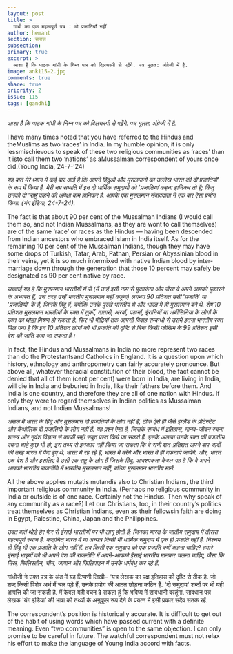 ```yaml
---
layout: post
title: >
  गांधी का एक महत्वपूर्ण पत्र : दो प्रजातियाँ नहीं
author: hemant
section: समाज
subsection:
primary: true
excerpt: >
  आशा है कि पाठक गांधी के निम्न पत्र को दिलचस्पी से पढ़ेंगे. पत्र मूलत: अंग्रेजी में है.
image: ank115-2.jpg
comments: true
share: true
priority: 2
issue: 115
tags: [gandhi]
---
```

*आशा है कि पाठक गांधी के निम्न पत्र को दिलचस्पी से पढ़ेंगे. पत्र मूलत: अंग्रेजी में है.*

I have many times noted that you have referred to the Hindus and theMuslims as two ‘races’ in India. In my humble opinion, it is only lessmischievous to speak of these two religious communities as ‘races’ than it isto call them two ‘nations’ as aMussalman correspondent of yours once did.(Young India, 24-7-’24)


*यह बात मेरे ध्यान में कई बार आई है कि आपने हिंदुओं और मुसलमानों का उल्लेख भारत की दो'प्रजातियों' के रूप में किया है. मेरी नम्र सम्मति में इन दो धार्मिक समुदायों को 'प्रजातियां'कहना हानिकर तो है; किंतु उनको दो 'राष्ट्र'कहने की अपेक्षा कम हानिकर है. आपके एक मुसलमान संवाददाता ने एक बार ऐसा प्रयोग किया. (यंग इंडिया, 24-7-24).*

The fact is that about 90 per cent of the Mussalman Indians (I would call them so, and not Indian Mussalmans, as they are wont to call themselves) are of the same ‘race’ or races as the Hindus — having been descended from Indian ancestors who embraced Islam in India itself. As for the remaining 10 per cent of the Mussalman Indians, though they may have some drops of Turkish, Tatar, Arab, Pathan, Persian or Abyssinian blood in their veins, yet it is so much intermixed with native Indian blood by inter-marriage down through the generation that those 10 percent may safely be designated as 90 per cent native by race.

*सच्चाई यह है कि मुसलमान भारतीयों में से (मैं उन्हें इसी नाम से पुकारूंगा और जैसा वे अपने आपको पुकारने के अभ्यस्त हैं, उस तरह उन्हें भारतीय मुसलमान नहीं कहूंगा) लगभग 90 प्रतिशत उसी 'प्रजाति' या 'प्रजातियों' के हैं, जिनके हिंदू हैं, क्योंकि उनके पुरखे भारतीय थे और भारत में ही मुसलमान बने थे. शेष 10 प्रतिशत मुसलमान भारतीयों के रक्त में तुर्कों, तातारों, अरबों, पठानों, ईरानियों या अबीसिनिया के लोगों के रक्त का थोड़ा मिश्रण हो सकता है. फिर भी पीढ़ियों तक आपसी विवाह सम्बन्धों से उसमें इतना भारतीय रक्त मिल गया है कि इन 10 प्रतिशत लोगों को भी प्रजाति की दृष्टि से बिना किसी जोखिम के 99 प्रतिशत इसी देश की जाति कहा जा सकता है।*

In fact, the Hindus and Mussalmans in India no more represent two races than do the Protestantsand Catholics in England. It is a question upon which history, ethnology and anthropometry can fairly accurately pronounce. But above all, whatever theracial constitution of their blood, the fact cannot be denied that all of them (cent per cent) were born in India, are living in India, will die in India and beburied in India, like their fathers before them. And India is one country, and therefore they are all of one nation with Hindus. If only they were to regard themselves in Indian politics as Mussalman Indians, and not Indian Mussalmans!

*असल में भारत के हिंदू और मुसलमान दो प्रजातियों के लोग नहीं हैं, ठीक ऐसे ही जैसे इंग्लैंड के प्रोटेस्टेंट और कैथॉलिक दो प्रजातियों के लोग नहीं हैं. यह प्रश्न ऐसा है, जिसके सम्बंध में इतिहास, मानव-जीवन रचना शास्त्र और नृवंश विज्ञान से काफी सही सबूत प्राप्त किये जा सकते हैं. इसके अलावा उनके रक्त की प्रजातीय रचना चाहे  कुछ भी हो, इस तथ्य से इनकार नहीं किया जा सकता कि वे सभी शत-प्रतिशत अपने बाप-दादों की तरह भारत में पैदा हुए थे, भारत में रह रहे हैं, भारत में मरेंगे और भारत में ही दफनाये जायेंगे. और, भारत एक देश है और इसलिए वे उसी एक राष्ट्र के लोग हैं जिसके हिंदू. आवश्यकता केवल यह है कि वे अपने आपको भारतीय राजनीति में भारतीय मुसलमान नहीं, बल्कि मुसलमान भारतीय मानें.*

All the above applies mutatis mutandis also to Christian Indians, the third important religious community in India. (Perhaps no religious community in India or outside is of one race. Certainly not the Hindus. Then why speak of any community as a race?) Let our Christians, too, in their country’s politics treat themselves as Christian Indians, even as their fellowsin faith are doing in Egypt, Palestine, China, Japan and the Philippines.

*उक्त बातें थोड़े हेर फेर से ईसाई भारतीयों पर भी लागू होती हैं; जिनका भारत के जातीय समुदाय में तीसरा महत्वपूर्ण स्थान है. कदाचित् भारत में या अन्यत्र किसी भी धार्मिक समुदाय में एक ही प्रजाति नहीं है. निश्चय ही हिंदू भी एक प्रजाति के लोग नहीं हैं. तब किसी एक समुदाय को एक प्रजाति क्यों कहना चाहिए? हमारे ईसाई भाइयों को भी अपने देश की राजनीति में अपने-आपको ईसाई भारतीय मानकर चलना चाहिए, जैसा कि मिस्र, फिलिस्तीन, चीन, जापान और फिलिपाइन में उनके धर्मबंधु कर रहे हैं.*

गांधीजी ने उक्त पत्र के अंत में यह टिप्पणी लिखी– "पत्र लेखक का पक्ष इतिहास की दृष्टि से ठीक है. जो शब्द किसी विशेष अर्थ में चल पड़े हैं, उनके प्रयोग की आदत छोड़ना कठिन है. 'दो समुदाय' शब्दों पर भी यही आपत्ति की जा सकती है. मैं केवल यही वचन दे सकता हूं कि भविष्य में सावधानी बरतूंगा. सावधान पत्र लेखक 'यंग इंडिया' की भाषा को तथ्यों के अनुकूल रूप देने के प्रयत्न में इसी प्रकार सदैव सतर्क रहें.

The correspondent’s position is historically accurate. It is difficult to get out of the habit of using words which have passed current with a definite meaning. Even “two communities” is open to the same objection. I can only promise to be careful in future. The watchful correspondent must not relax his effort to make the language of Young India accord with facts.
